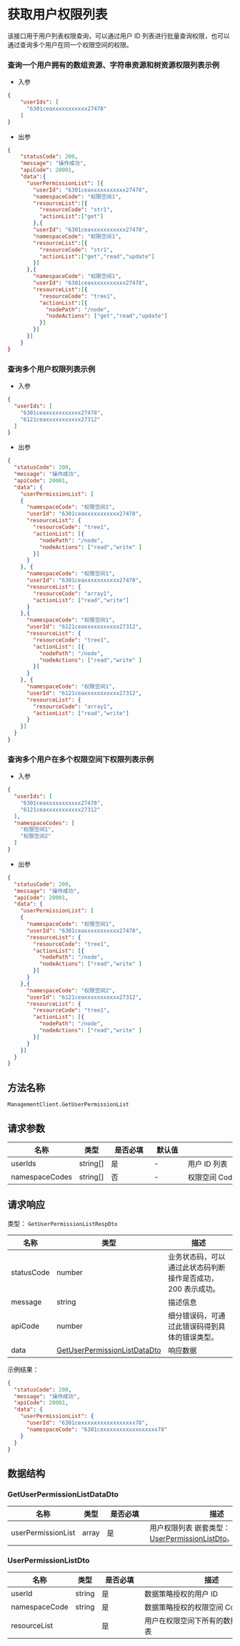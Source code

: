 # 获取用户权限列表

<!--
  警告⚠️：
  不要直接修改该文档，
  https://github.com/Authing/authing-docs-factory
  使用该项目进行生成
-->

<LastUpdated />

该接口用于用户列表权限查询，可以通过用户 ID 列表进行批量查询权限，也可以通过查询多个用户在同一个权限空间的权限。

### 查询一个用户拥有的数组资源、字符串资源和树资源权限列表示例

- 入参
  
```json
{
    "userIds": [
      "6301ceaxxxxxxxxxxx27478"  
    ]
}
```

- 出参
  
```json
{
    "statusCode": 200,
    "message": "操作成功",
    "apiCode": 20001,
    "data":{
      "userPermissionList": [{
        "userId": "6301ceaxxxxxxxxxxx27478",
        "namespaceCode": "权限空间1",
        "resourceList":[{
          "resourceCode": "str1",
          "actionList":["get"]
        },{
        "userId": "6301ceaxxxxxxxxxxx27478",
        "namespaceCode": "权限空间1",
        "resourceList":[{
          "resourceCode": "str1",
          "actionList":["get","read","update"]
        }]
      },{
        "namespaceCode": "权限空间1",
        "userId": "6301ceaxxxxxxxxxxx27478",
        "resourceList":[{
          "resourceCode": "tree1",
          "actionList":[{
            "nodePath": "/node",
            "nodeActions": ["get","read","update"]
          }]
        }]
      }]
    }
}
```

### 查询多个用户权限列表示例

- 入参

```json
{
  "userIds": [
    "6301ceaxxxxxxxxxxx27478",
    "6121ceaxxxxxxxxxxx27312"
  ]
}
```

- 出参

```json
{
  "statusCode": 200,
  "message": "操作成功",
  "apiCode": 20001,
  "data": {
    "userPermissionList": [
    {
      "namespaceCode": "权限空间1",
      "userId": "6301ceaxxxxxxxxxxx27478",
      "resourceList": {
        "resourceCode": "tree1",
        "actionList": [{
          "nodePath": "/node",
          "nodeActions": ["read","write" ]
        }]
      }
    }, {
      "namespaceCode": "权限空间1",
      "userId": "6301ceaxxxxxxxxxxx27478",
      "resourceList": {
        "resourceCode": "array1",
        "actionList": ["read","write"]
      }
    },{
      "namespaceCode": "权限空间1",
      "userId": "6121ceaxxxxxxxxxxx27312",
      "resourceList": {
        "resourceCode": "tree1",
        "actionList": [{
          "nodePath": "/node",
          "nodeActions": ["read","write" ]
        }]
      }
    }, {
      "namespaceCode": "权限空间1",
      "userId": "6121ceaxxxxxxxxxxx27312",
      "resourceList": {
        "resourceCode": "array1",
        "actionList": ["read","write"]
      }
    }]
  }
}
```

### 查询多个用户在多个权限空间下权限列表示例

- 入参

```json
{
  "userIds": [
    "6301ceaxxxxxxxxxxx27478",
    "6121ceaxxxxxxxxxxx27312"
  ],
  "namespaceCodes": [
    "权限空间1",
    "权限空间2"
  ]
}
```

- 出参

```json
{
  "statusCode": 200,
  "message": "操作成功",
  "apiCode": 20001,
  "data": {
    "userPermissionList": [
    {
      "namespaceCode": "权限空间1",
      "userId": "6301ceaxxxxxxxxxxx27478",
      "resourceList": {
        "resourceCode": "tree1",
        "actionList": [{
          "nodePath": "/node",
          "nodeActions": ["read","write" ]
        }]
      }
    },{
      "namespaceCode": "权限空间2",
      "userId": "6121ceaxxxxxxxxxxx27312",
      "resourceList": {
        "resourceCode": "tree1",
        "actionList": [{
          "nodePath": "/node",
          "nodeActions": ["read","write" ]
        }]
      }
    }]
  }
}
```
  

## 方法名称

`ManagementClient.GetUserPermissionList`

## 请求参数

| 名称 | 类型 | <div style="width:80px">是否必填</div> | <div style="width:60px">默认值</div> | <div style="width:300px">描述</div> | <div style="width:200px">示例值</div> |
| ---- | ---- | ---- | ---- | ---- | ---- |
| userIds | string[] | 是 | - | 用户 ID 列表  | `["6301ceaxxxxxxxxxxx27478"]` |
| namespaceCodes | string[] | 否 | - | 权限空间 Code 列表  | `["权限空间1"]` |




## 请求响应

类型： `GetUserPermissionListRespDto`

| 名称 | 类型 | 描述 |
| ---- | ---- | ---- |
| statusCode | number | 业务状态码，可以通过此状态码判断操作是否成功，200 表示成功。 |
| message | string | 描述信息 |
| apiCode | number | 细分错误码，可通过此错误码得到具体的错误类型。 |
| data | <a href="#GetUserPermissionListDataDto">GetUserPermissionListDataDto</a> | 响应数据 |



示例结果：

```json
{
  "statusCode": 200,
  "message": "操作成功",
  "apiCode": 20001,
  "data": {
    "userPermissionList": {
      "userId": "6301cexxxxxxxxxxxxxxxxx78",
      "namespaceCode": "6301cexxxxxxxxxxxxxxxxx78"
    }
  }
}
```

## 数据结构


### <a id="GetUserPermissionListDataDto"></a> GetUserPermissionListDataDto

| 名称 | 类型 | <div style="width:80px">是否必填</div> | <div style="width:300px">描述</div> | <div style="width:200px">示例值</div> |
| ---- |  ---- | ---- | ---- | ---- |
| userPermissionList | array | 是 | 用户权限列表 嵌套类型：<a href="#UserPermissionListDto">UserPermissionListDto</a>。  |  |


### <a id="UserPermissionListDto"></a> UserPermissionListDto

| 名称 | 类型 | <div style="width:80px">是否必填</div> | <div style="width:300px">描述</div> | <div style="width:200px">示例值</div> |
| ---- |  ---- | ---- | ---- | ---- |
| userId | string | 是 | 数据策略授权的用户 ID   |  `6301cexxxxxxxxxxxxxxxxx78` |
| namespaceCode | string | 是 | 数据策略授权的权限空间 Code   |  `6301cexxxxxxxxxxxxxxxxx78` |
| resourceList |  | 是 | 用户在权限空间下所有的数据策略资源列表   |  |


